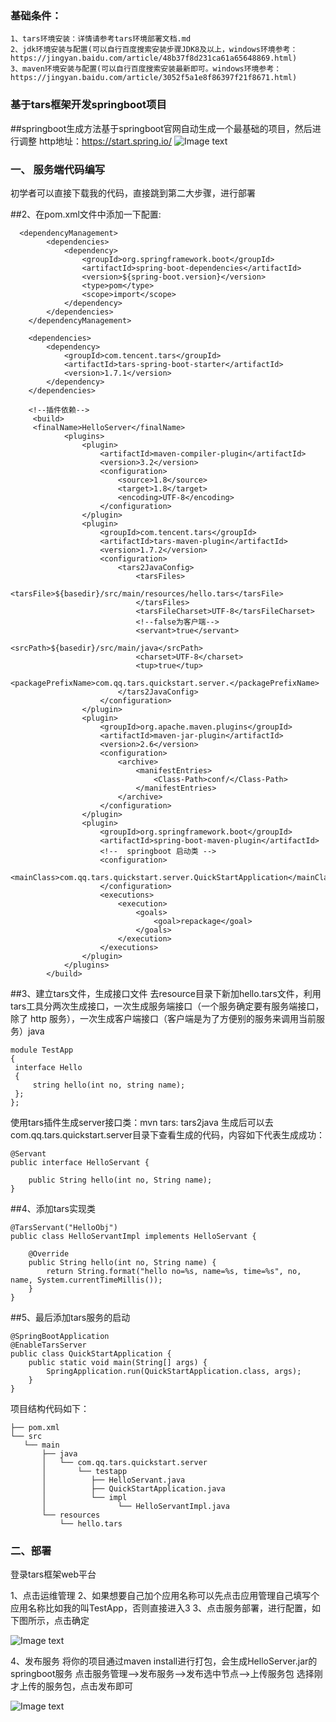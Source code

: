 ###  基础条件：
   ````
   1、tars环境安装：详情请参考tars环境部署文档.md
   2、jdk环境安装与配置(可以自行百度搜索安装步骤JDK8及以上，windows环境参考：https://jingyan.baidu.com/article/48b37f8d231ca61a65648869.html)
   3、maven环境安装与配置(可以自行百度搜索安装最新即可。windows环境参考：https://jingyan.baidu.com/article/3052f5a1e8f86397f21f8671.html)
   ````
### 基于tars框架开发springboot项目

##springboot生成方法基于springboot官网自动生成一个最基础的项目，然后进行调整
 http地址：https://start.spring.io/
![Image text](https://github.com/yeyuechen/image/blob/main/20210623102852.png)

### 一、 服务端代码编写

初学者可以直接下载我的代码，直接跳到第二大步骤，进行部署

##2、在pom.xml文件中添加一下配置:
````
  <dependencyManagement>
        <dependencies>
            <dependency>
                <groupId>org.springframework.boot</groupId>
                <artifactId>spring-boot-dependencies</artifactId>
                <version>${spring-boot.version}</version>
                <type>pom</type>
                <scope>import</scope>
            </dependency>
        </dependencies>
    </dependencyManagement>

    <dependencies>
        <dependency>
            <groupId>com.tencent.tars</groupId>
            <artifactId>tars-spring-boot-starter</artifactId>
            <version>1.7.1</version>
        </dependency>
    </dependencies>
    
    <!--插件依赖-->
     <build>
     <finalName>HelloServer</finalName>
            <plugins>
                <plugin>
                    <artifactId>maven-compiler-plugin</artifactId>
                    <version>3.2</version>
                    <configuration>
                        <source>1.8</source>
                        <target>1.8</target>
                        <encoding>UTF-8</encoding>
                    </configuration>
                </plugin>
                <plugin>
                    <groupId>com.tencent.tars</groupId>
                    <artifactId>tars-maven-plugin</artifactId>
                    <version>1.7.2</version>
                    <configuration>
                        <tars2JavaConfig>
                            <tarsFiles>
                                <tarsFile>${basedir}/src/main/resources/hello.tars</tarsFile>
                            </tarsFiles>
                            <tarsFileCharset>UTF-8</tarsFileCharset>
                            <!--false为客户端-->
                            <servant>true</servant>
                            <srcPath>${basedir}/src/main/java</srcPath>
                            <charset>UTF-8</charset>
                            <tup>true</tup>
                            <packagePrefixName>com.qq.tars.quickstart.server.</packagePrefixName>
                        </tars2JavaConfig>
                    </configuration>
                </plugin>
                <plugin>
                    <groupId>org.apache.maven.plugins</groupId>
                    <artifactId>maven-jar-plugin</artifactId>
                    <version>2.6</version>
                    <configuration>
                        <archive>
                            <manifestEntries>
                                <Class-Path>conf/</Class-Path>
                            </manifestEntries>
                        </archive>
                    </configuration>
                </plugin>
                <plugin>
                    <groupId>org.springframework.boot</groupId>
                    <artifactId>spring-boot-maven-plugin</artifactId>
                    <!--  springboot 启动类 -->
                    <configuration>
                        <mainClass>com.qq.tars.quickstart.server.QuickStartApplication</mainClass>
                    </configuration>
                    <executions>
                        <execution>
                            <goals>
                                <goal>repackage</goal>
                            </goals>
                        </execution>
                    </executions>
                </plugin>
            </plugins>
        </build>
````

##3、建立tars文件，生成接口文件
   去resource目录下新加hello.tars文件，利用tars工具分两次生成接口，一次生成服务端接口（一个服务确定要有服务端接口，除了 http 服务），一次生成客户端接口（客户端是为了方便别的服务来调用当前服务）java
   ````
   module TestApp
   {
   	interface Hello
   	{
   	    string hello(int no, string name);
   	};
   };
   ````
   使用tars插件生成server接口类：mvn tars: tars2java
   生成后可以去com.qq.tars.quickstart.server目录下查看生成的代码，内容如下代表生成成功：
   ````
   @Servant
   public interface HelloServant {
   
       public String hello(int no, String name);
   }
   ````
##4、添加tars实现类
````
@TarsServant("HelloObj")
public class HelloServantImpl implements HelloServant {

    @Override
    public String hello(int no, String name) {
        return String.format("hello no=%s, name=%s, time=%s", no, name, System.currentTimeMillis());
    }
}
````

##5、最后添加tars服务的启动
````
@SpringBootApplication
@EnableTarsServer
public class QuickStartApplication {
    public static void main(String[] args) {
        SpringApplication.run(QuickStartApplication.class, args);
    }
}
````

项目结构代码如下：
   ````
   ├── pom.xml
   └── src
      └── main
          ├── java
          │   └── com.qq.tars.quickstart.server
          │       └── testapp
          │          ├── HelloServant.java
          │          ├── QuickStartApplication.java
          │          └── impl
          │                └── HelloServantImpl.java
          └── resources
              └── hello.tars
   ````


### 二、部署
登录tars框架web平台

1、点击运维管理
2、如果想要自己加个应用名称可以先点击应用管理自己填写个应用名称比如我的叫TestApp，否则直接进入3
3、点击服务部署，进行配置，如下图所示，点击确定

![Image text](https://github.com/yeyuechen/image/blob/main/20210623113647.png)

4、发布服务
将你的项目通过maven install进行打包，会生成HelloServer.jar的springboot服务
点击服务管理-->发布服务-->发布选中节点-->上传服务包
选择刚才上传的服务包，点击发布即可


![Image text](https://github.com/yeyuechen/image/blob/main/20210623114434.png)